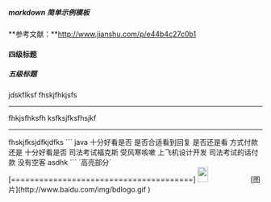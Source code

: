 ##### markdown 简单示例模板  
**参考文献：**http://www.jianshu.com/p/e44b4c27c0b1
<!--标题 -->
#### 四级标题
##### 五级标题
<!-- 加粗-->

<!--文本 -->
jdskflksf
fhskjfhkjsfs  
<hr/>
fhkjsfhksfh  
ksfksjfksfhsjkf
<hr/>
fhskjfksjdfkjdfks  
<!-- 高亮代码块-->
``` java
十分好看是否
是否合适看到回复
是否还是看
方式付款还是
十分好看是否
司法考试福克斯
受风寒咳嗽
上飞机设计开发
司法考试的话付款
没有空客
asdhk 
```
<!-- 高亮代码行-->
`高亮部分`  
[=======================================]
<!-- 图片-->
<img src="http://www.baidu.com/img/bdlogo.gif " width="20%" height="30px"/>
<!-- 连接-->
[图片](http://www.baidu.com/img/bdlogo.gif )

